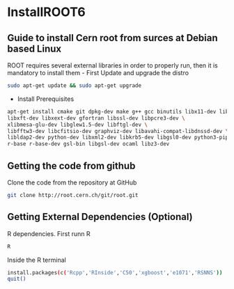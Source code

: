 # InstallROOT6

## Guide to install Cern root from surces at Debian based Linux

<par>
ROOT requires several external libraries in order to properly run, then it is mandatory to install them
</par>
- First Update and upgrade the distro

```bash
sudo apt-get update && sudo apt-get upgrade
```
- Install Prerequisites

```bash
apt-get install cmake git dpkg-dev make g++ gcc binutils libx11-dev libxpm-dev \
libxft-dev libxext-dev gfortran libssl-dev libpcre3-dev \
xlibmesa-glu-dev libglew1.5-dev libftgl-dev \
libfftw3-dev libcfitsio-dev graphviz-dev libavahi-compat-libdnssd-dev \
libldap2-dev python-dev libxml2-dev libkrb5-dev libgsl0-dev python3-pip\
r-base r-base-dev gsl-bin libgsl-dev ocaml libz3-dev
```

## Getting the code from github

<par>
Clone the code from the repository at GitHub
</par>

```bash
git clone http://root.cern.ch/git/root.git
```

## Getting External Dependencies (Optional)
<par>
R dependencies. First runn R
</par>

```bash
R
```

<par>
Inside the R terminal
</par>

```bash
install.packages(c('Rcpp','RInside','C50','xgboost','e1071','RSNNS'))
quit()
```

